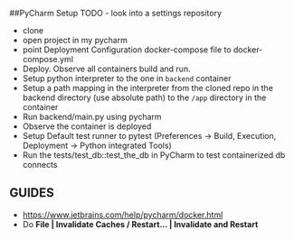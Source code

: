 ##PyCharm Setup
TODO - look into a settings repository

- clone
- open project in my pycharm
- point Deployment Configuration docker-compose file to docker-compose.yml
- Deploy. Observe all containers build and run.
- Setup python interpreter to the one in `backend` container
- Setup a path mapping in the interpreter from the cloned repo in the backend directory (use absolute path) to the `/app` directory in the container
- Run backend/main.py using pycharm
- Observe the container is deployed
- Setup Default test runner to pytest (Preferences -> Build, Execution, Deployment -> Python integrated Tools)
- Run the tests/test_db::test_the_db in PyCharm to test containerized db connects


## GUIDES
- https://www.jetbrains.com/help/pycharm/docker.html
- Do **File | Invalidate Caches / Restart... | Invalidate and Restart**